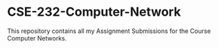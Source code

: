 # CSE-232-Computer-Network
This repository contains all my Assignment Submissions for the Course Computer Networks.
